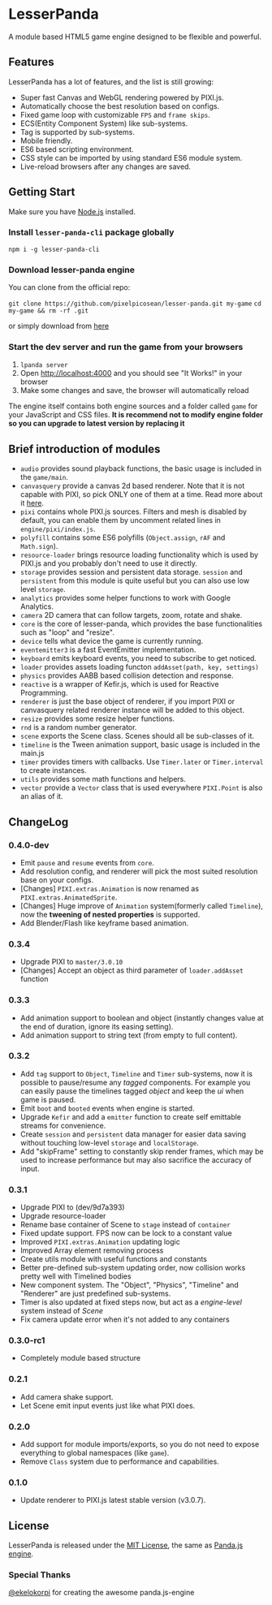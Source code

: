 # LesserPanda

A module based HTML5 game engine designed to be flexible and powerful.

## Features

LesserPanda has a lot of features, and the list is still growing:

- Super fast Canvas and WebGL rendering powered by PIXI.js.
- Automatically choose the best resolution based on configs.
- Fixed game loop with customizable `FPS` and `frame skips`.
- ECS(Entity Component System) like sub-systems.
- Tag is supported by sub-systems.
- Mobile friendly.
- ES6 based scripting environment.
- CSS style can be imported by using standard ES6 module system.
- Live-reload browsers after any changes are saved.

## Getting Start

Make sure you have [Node.js](https://nodejs.org) installed.

### Install `lesser-panda-cli` package globally

`npm i -g lesser-panda-cli`

### Download lesser-panda engine

You can clone from the official repo:

`git clone https://github.com/pixelpicosean/lesser-panda.git my-game`
`cd my-game && rm -rf .git`

or simply download from [here](https://github.com/pixelpicosean/lesser-panda/archive/master.zip)

### Start the dev server and run the game from your browsers

1. `lpanda server`
2. Open [http://localhost:4000](http://localhost:4000) and you should see "It Works!" in your browser
3. Make some changes and save, the browser will automatically reload

The engine itself contains both engine sources and a folder called `game` for your JavaScript and CSS files. **It is recommend not to modify engine folder so you can upgrade to latest version by replacing it**

## Brief introduction of modules

- `audio` provides sound playback functions, the basic usage is included in the `game/main`.
- `canvasquery` provide a canvas 2d based renderer. Note that it is not capable with PIXI, so pick ONLY one of them at a time. Read more about it [here](http://canvasquery.com/).
- `pixi` contains whole PIXI.js sources. Filters and mesh is disabled by default, you can enable them by uncomment related lines in `engine/pixi/index.js`.
- `polyfill` contains some ES6 polyfills (`Object.assign`, `rAF` and `Math.sign`).
- `resource-loader` brings resource loading functionality which is used by PIXI.js and you probably don't need to use it directly.
- `storage` provides session and persistent data storage. `session` and `persistent` from this module is quite useful but you can also use low level `storage`.
- `analytics` provides some helper functions to work with Google Analytics.
- `camera` 2D camera that can follow targets, zoom, rotate and shake.
- `core` is the core of lesser-panda, which provides the base functionalities such as "loop" and "resize".
- `device` tells what device the game is currently running.
- `eventemitter3` is a fast EventEmitter implementation.
- `keyboard` emits keyboard events, you need to subscribe to get noticed.
- `loader` provides assets loading functon `addAsset(path, key, settings)`
- `physics` provides AABB based collision detection and response.
- `reactive` is a wrapper of Kefir.js, which is used for Reactive Programming.
- `renderer` is just the base object of renderer, if you import PIXI or canvasquery related renderer instance will be added to this object.
- `resize` provides some resize helper functions.
- `rnd` is a random number generator.
- `scene` exports the Scene class. Scenes should all be sub-classes of it.
- `timeline` is the Tween animation support, basic usage is included in the main.js
- `timer` provides timers with callbacks. Use `Timer.later` or `Timer.interval` to create instances.
- `utils` provides some math functions and helpers.
- `vector` provide a `Vector` class that is used everywhere `PIXI.Point` is also an alias of it.

## ChangeLog

### 0.4.0-dev

- Emit `pause` and `resume` events from `core`.
- Add resolution config, and renderer will pick the most suited resolution base on your configs.
- [Changes] `PIXI.extras.Animation` is now renamed as `PIXI.extras.AnimatedSprite`.
- [Changes] Huge improve of `Animation` system(formerly called `Timeline`), now the **tweening of nested properties** is supported.
- Add Blender/Flash like keyframe based animation.

### 0.3.4

- Upgrade PIXI to `master/3.0.10`
- [Changes] Accept an object as third parameter of `loader.addAsset` function

### 0.3.3

- Add animation support to boolean and object (instantly changes value at the end of duration, ignore its easing setting).
- Add animation support to string text (from empty to full content).

### 0.3.2

- Add `tag` support to `Object`, `Timeline` and `Timer` sub-systems, now it is possible to pause/resume any *tagged* components. For example you can easily pause the timelines tagged *object* and keep the *ui* when game is paused.
- Emit `boot` and `booted` events when engine is started.
- Upgrade `Kefir` and add a `emitter` function to create self emittable streams for convenience.
- Create `session` and `persistent` data manager for easier data saving without touching low-level `storage` and `localStorage`.
- Add "skipFrame" setting to constantly skip render frames, which may be used to increase performance but may also sacrifice the accuracy of input.

### 0.3.1

- Upgrade PIXI to (dev/9d7a393)
- Upgrade resource-loader
- Rename base container of Scene to `stage` instead of `container`
- Fixed update support. FPS now can be lock to a constant value
- Improved `PIXI.extras.Animation` updating logic
- Improved Array element removing process
- Create utils module with useful functions and constants
- Better pre-defined sub-system updating order, now collision works pretty well with Timelined bodies
- New component system. The "Object", "Physics", "Timeline" and "Renderer" are just predefined sub-systems.
- Timer is also updated at fixed steps now, but act as a *engine-level* system instead of *Scene*
- Fix camera update error when it's not added to any containers

### 0.3.0-rc1

- Completely module based structure

### 0.2.1

- Add camera shake support.
- Let Scene emit input events just like what PIXI does.

### 0.2.0

- Add support for module imports/exports, so you do not need to expose everything to global namespaces (like `game`).
- Remove `Class` system due to performance and capabilities.

### 0.1.0

- Update renderer to PIXI.js latest stable version (v3.0.7).

## License

LesserPanda is released under the [MIT License](http://opensource.org/licenses/MIT), the same
as [Panda.js engine](http://www.pandajs.net).

### Special Thanks

[@ekelokorpi](https://github.com/ekelokorpi) for creating the awesome panda.js-engine
